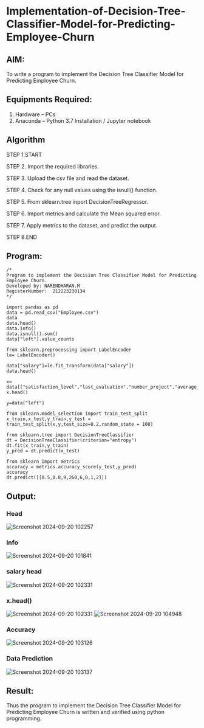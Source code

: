 # Implementation-of-Decision-Tree-Classifier-Model-for-Predicting-Employee-Churn
## AIM:
To write a program to implement the Decision Tree Classifier Model for Predicting Employee Churn.

## Equipments Required:
1. Hardware – PCs
2. Anaconda – Python 3.7 Installation / Jupyter notebook

## Algorithm
STEP 1.START

STEP 2. Import the required libraries.

STEP 3. Upload the csv file and read the dataset.

STEP 4. Check for any null values using the isnull() function.

STEP 5. From sklearn.tree inport DecisionTreeRegressor.

STEP 6. Import metrics and calculate the Mean squared error.

STEP 7. Apply metrics to the dataset, and predict the output.

STEP 8.END

## Program:
```
/*
Program to implement the Decision Tree Classifier Model for Predicting Employee Churn.
Developed by: NARENDHARAN.M
RegisterNumber:  212223230134
*/

import pandas as pd
data = pd.read_csv("Employee.csv")
data
data.head()
data.info()
data.isnull().sum()
data["left"].value_counts

from sklearn.preprocessing import LabelEncoder
le= LabelEncoder()

data["salary"]=le.fit_transform(data["salary"])
data.head()

x= data[["satisfaction_level","last_evaluation","number_project","average_montly_hours","time_spend_company","Work_accident","promotion_last_5years","salary"]]
x.head()

y=data["left"]

from sklearn.model_selection import train_test_split
x_train,x_test,y_train,y_test = train_test_split(x,y,test_size=0.2,random_state = 100)

from sklearn.tree import DecisionTreeClassifier
dt = DecisionTreeClassifier(criterion="entropy")
dt.fit(x_train,y_train)
y_pred = dt.predict(x_test)

from sklearn import metrics
accuracy = metrics.accuracy_score(y_test,y_pred)
accuracy
dt.predict([[0.5,0.8,9,260,6,0,1,2]])
```

## Output:
### Head
![Screenshot 2024-09-20 102257](https://github.com/user-attachments/assets/9714be12-3a22-4ce9-b6b0-ad370809b989)

### Info

![Screenshot 2024-09-20 101841](https://github.com/user-attachments/assets/31cdafb0-45bf-4885-aff0-a90e8ee16769)

### salary head

![Screenshot 2024-09-20 102331](https://github.com/user-attachments/assets/08abc5ea-b4a1-4e2b-81c9-2f82236bbc7b)

### x.head()
![Screenshot 2024-09-20 102331](https://github.com/user-attachments/assets/5f5666d9-58cb-4ab1-9398-d7e8d3c45dc4)
![Screenshot 2024-09-20 104948](https://github.com/user-attachments/assets/375ea967-58df-4a61-82ca-af1322e2fa6e)

### Accuracy
![Screenshot 2024-09-20 103126](https://github.com/user-attachments/assets/cffbfb8f-44e4-41b6-8cf7-5c43e86b88f8)

### Data Prediction
![Screenshot 2024-09-20 103137](https://github.com/user-attachments/assets/12b037fa-7b13-451e-9c05-d1c8166c16c3)










## Result:
Thus the program to implement the  Decision Tree Classifier Model for Predicting Employee Churn is written and verified using python programming.
